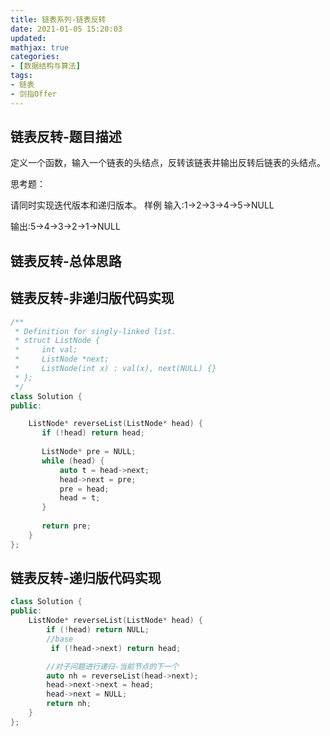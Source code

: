 ```yaml
---
title: 链表系列-链表反转
date: 2021-01-05 15:20:03
updated:
mathjax: true
categories:
- [数据结构与算法]
tags: 
- 链表
- 剑指Offer
---
```


## 链表反转-题目描述

定义一个函数，输入一个链表的头结点，反转该链表并输出反转后链表的头结点。

思考题：

请同时实现迭代版本和递归版本。
样例
输入:1->2->3->4->5->NULL

输出:5->4->3->2->1->NULL

<!-- more -->

## 链表反转-总体思路

## 链表反转-非递归版代码实现

```cpp
/**
 * Definition for singly-linked list.
 * struct ListNode {
 *     int val;
 *     ListNode *next;
 *     ListNode(int x) : val(x), next(NULL) {}
 * };
 */
class Solution {
public:

    ListNode* reverseList(ListNode* head) {
       if (!head) return head;
       
       ListNode* pre = NULL;
       while (head) {
           auto t = head->next;
           head->next = pre;
           pre = head;
           head = t;
       }
       
       return pre;
    }
};

```

## 链表反转-递归版代码实现

```cpp
class Solution {
public:
    ListNode* reverseList(ListNode* head) {
        if (!head) return NULL;
        //base
         if (!head->next) return head;

        //对子问题进行递归-当前节点的下一个
        auto nh = reverseList(head->next);
        head->next->next = head;
        head->next = NULL;
        return nh;
    }
};
```
